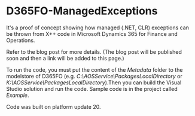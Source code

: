 # D365FO-ManagedExceptions

It's a proof of concept showing how managed (.NET, CLR) exceptions can be thrown from X++ code in Microsoft Dynamics 365 for Finance and Operations.

Refer to the blog post for more details. (The blog post will be published soon and then a link will be added to this page.)

To run the code, you must put the content of the *Metadata* folder to the modelstore of D365FO (e.g. *C:\AOSService\PackagesLocalDirectory* or *K:\AOSService\PackagesLocalDirectory*).Then you can build the Visual Studio solution and run the code. Sample code is in the project called *Example*.

Code was built on platform update 20.
